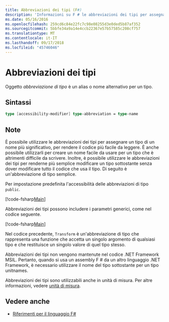 ```yaml
---
title: Abbreviazioni dei tipi (F#)
description: 'Informazioni su F # le abbreviazioni dei tipi per assegnare un nome più significativo di un tipo per rendere il codice più facile da leggere.'
ms.date: 05/16/2016
ms.openlocfilehash: 259cd6c84e22fc7c98e08255d3e0ded5b87af352
ms.sourcegitcommit: 5bbfe34a9a14e4ccb22367e57b57585c208cf757
ms.translationtype: MT
ms.contentlocale: it-IT
ms.lasthandoff: 09/17/2018
ms.locfileid: "45746046"
---
```

# <a name="type-abbreviations"></a>Abbreviazioni dei tipi

Oggetto *abbreviazione di tipo* è un alias o nome alternativo per un tipo.

## <a name="syntax"></a>Sintassi

```fsharp
type [accessibility-modifier] type-abbreviation = type-name
```

## <a name="remarks"></a>Note

È possibile utilizzare le abbreviazioni dei tipi per assegnare un tipo di un nome più significativo, per rendere il codice più facile da leggere. È anche possibile utilizzarli per creare un nome facile da usare per un tipo che è altrimenti difficile da scrivere. Inoltre, è possibile utilizzare le abbreviazioni dei tipi per renderne più semplice modificare un tipo sottostante senza dover modificare tutto il codice che usa il tipo. Di seguito è un'abbreviazione di tipo semplice.

Per impostazione predefinita l'accessibilità delle abbreviazioni di tipo `public`.

[!code-fsharp[Main](../../../samples/snippets/fsharp/lang-ref-1/snippet2301.fs)]

Abbreviazioni dei tipi possono includere i parametri generici, come nel codice seguente.

[!code-fsharp[Main](../../../samples/snippets/fsharp/lang-ref-1/snippet2302.fs)]

Nel codice precedente, `Transform` è un'abbreviazione di tipo che rappresenta una funzione che accetta un singolo argomento di qualsiasi tipo e che restituisce un singolo valore di quel tipo stesso.

Abbreviazioni dei tipi non vengono mantenute nel codice .NET Framework MSIL. Pertanto, quando si usa un assembly F # da un altro linguaggio .NET Framework, è necessario utilizzare il nome del tipo sottostante per un tipo unitnames.

Abbreviazioni dei tipi sono utilizzabili anche in unità di misura. Per altre informazioni, vedere [unità di misura](units-of-measure.md).

## <a name="see-also"></a>Vedere anche

- [Riferimenti per il linguaggio F#](index.md)
